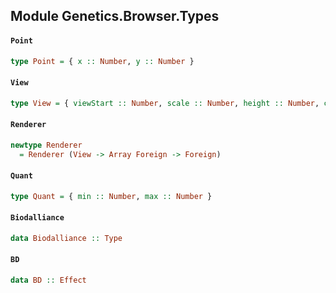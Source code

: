 ## Module Genetics.Browser.Types

#### `Point`

``` purescript
type Point = { x :: Number, y :: Number }
```

#### `View`

``` purescript
type View = { viewStart :: Number, scale :: Number, height :: Number, chr :: String }
```

#### `Renderer`

``` purescript
newtype Renderer
  = Renderer (View -> Array Foreign -> Foreign)
```

#### `Quant`

``` purescript
type Quant = { min :: Number, max :: Number }
```

#### `Biodalliance`

``` purescript
data Biodalliance :: Type
```

#### `BD`

``` purescript
data BD :: Effect
```


